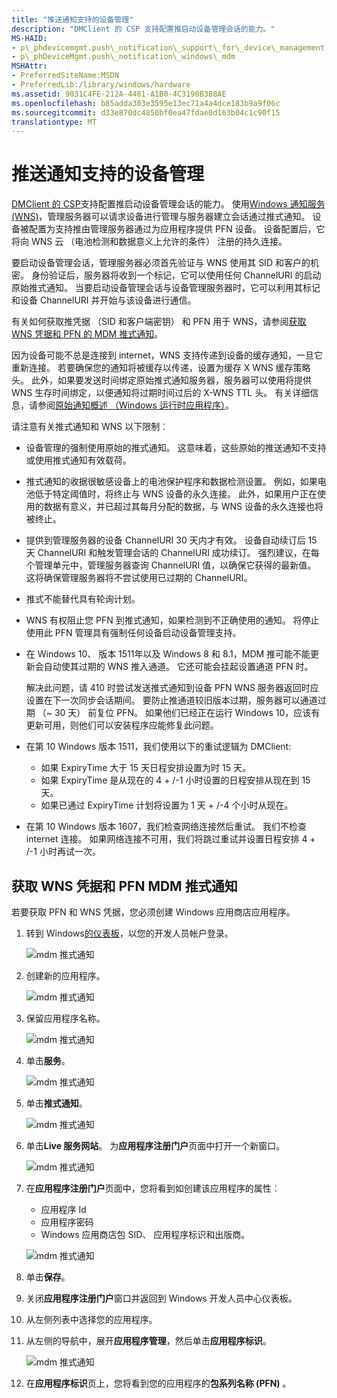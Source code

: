 ```yaml
---
title: "推送通知支持的设备管理"
description: "DMClient 的 CSP 支持配置推启动设备管理会话的能力。"
MS-HAID:
- p\_phdevicemgmt.push\_notification\_support\_for\_device\_management
- p\_phDeviceMgmt.push\_notification\_windows\_mdm
MSHAttr:
- PreferredSiteName:MSDN
- PreferredLib:/library/windows/hardware
ms.assetid: 9031C4FE-212A-4481-A1B0-4C3190B388AE
ms.openlocfilehash: b85adda303e3595e13ec71a4a4dce183b9a9f06c
ms.sourcegitcommit: d33e870dc4850bf0ea47fdae0d163b04c1c90f15
translationtype: MT
---
```

# <a name="push-notification-support-for-device-management"></a>推送通知支持的设备管理

[DMClient 的 CSP](dmclient-csp.md)支持配置推启动设备管理会话的能力。 使用[Windows 通知服务 (WNS)](http://go.microsoft.com/fwlink/p/?linkid=528800)，管理服务器可以请求设备进行管理与服务器建立会话通过推式通知。 设备被配置为支持推由管理服务器通过为应用程序提供 PFN 设备。 设备配置后，它将向 WNS 云 （电池检测和数据意义上允许的条件） 注册的持久连接。

要启动设备管理会话，管理服务器必须首先验证与 WNS 使用其 SID 和客户的机密。 身份验证后，服务器将收到一个标记，它可以使用任何 ChannelURI 的启动原始推式通知。 当要启动设备管理会话与设备管理服务器时，它可以利用其标记和设备 ChannelURI 并开始与该设备进行通信。

有关如何获取推凭据 （SID 和客户端密钥） 和 PFN 用于 WNS，请参阅[获取 WNS 凭据和 PFN 的 MDM 推式通知](#get-wns-credentials-and-pfn-for-mdm-push-notification)。

因为设备可能不总是连接到 internet，WNS 支持传递到设备的缓存通知，一旦它重新连接。 若要确保您的通知将被缓存以传递，设置为缓存 X WNS 缓存策略头。 此外，如果要发送时间绑定原始推式通知服务器，服务器可以使用将提供 WNS 生存时间绑定，以便通知将过期时间过后的 X-WNS TTL 头。 有关详细信息，请参阅[原始通知概述 （Windows 运行时应用程序）](http://go.microsoft.com/fwlink/p/?LinkId=733254)。

请注意有关推式通知和 WNS 以下限制︰

-   设备管理的强制使用原始的推式通知。 这意味着，这些原始的推送通知不支持或使用推式通知有效载荷。
-   推式通知的收据很敏感设备上的电池保护程序和数据检测设置。 例如，如果电池低于特定阈值时，将终止与 WNS 设备的永久连接。 此外，如果用户正在使用的数据有意义，并已超过其每月分配的数据，与 WNS 设备的永久连接也将被终止。
-   提供到管理服务器的设备 ChannelURI 30 天内才有效。 设备自动续订后 15 天 ChannelURI 和触发管理会话的 ChannelURI 成功续订。 强烈建议，在每个管理单元中，管理服务器查询 ChannelURI 值，以确保它获得的最新值。 这将确保管理服务器将不尝试使用已过期的 ChannelURI。
-   推式不能替代具有轮询计划。
-   WNS 有权阻止您 PFN 到推式通知，如果检测到不正确使用的通知。 将停止使用此 PFN 管理具有强制任何设备启动设备管理支持。
-   在 Windows 10、 版本 1511年以及 Windows 8 和 8.1，MDM 推可能不能更新会自动使其过期的 WNS 推入通道。 它还可能会挂起设置通道 PFN 时。

    解决此问题，请 410 时尝试发送推式通知到设备 PFN WNS 服务器返回时应设置在下一次同步会话期间。 要防止推通道较旧版本过期，服务器可以通道过期 （~ 30 天） 前复位 PFN。 如果他们已经正在运行 Windows 10，应该有更新可用，则他们可以安装程序应能修复此问题。

-   在第 10 Windows 版本 1511，我们使用以下的重试逻辑为 DMClient:
    -   如果 ExpiryTime 大于 15 天日程安排设置为时 15 天。
    -   如果 ExpiryTime 是从现在的 4 + /-1 小时设置的日程安排从现在到 15 天。
    -   如果已通过 ExpiryTime 计划将设置为 1 天 + /-4 个小时从现在。


-   在第 10 Windows 版本 1607，我们检查网络连接然后重试。 我们不检查 internet 连接。 如果网络连接不可用，我们将跳过重试并设置日程安排 4 + /-1 小时再试一次。


## <a name="get-wns-credentials-and-pfn-for-mdm-push-notification"></a>获取 WNS 凭据和 PFN MDM 推式通知

若要获取 PFN 和 WNS 凭据，您必须创建 Windows 应用商店应用程序。

1.  转到 Windows[的仪表板](https://dev.windows.com/en-US/dashboard)，以您的开发人员帐户登录。

    ![mdm 推式通知](images/push-notification1.png)
2.  创建新的应用程序。

    ![mdm 推式通知](images/push-notification2.png)
3.  保留应用程序名称。

    ![mdm 推式通知](images/push-notification3.png)
4.  单击**服务**。

    ![mdm 推式通知](images/push-notification4.png)
5.  单击**推式通知**。

    ![mdm 推式通知](images/push-notification5.png)
6.  单击**Live 服务网站**。 为**应用程序注册门户**页面中打开一个新窗口。

    ![mdm 推式通知](images/push-notification6.png)
7.  在**应用程序注册门户**页面中，您将看到如创建该应用程序的属性︰
    -   应用程序 Id
    -   应用程序密码
    -   Windows 应用商店包 SID、 应用程序标识和出版商。

    ![mdm 推式通知](images/push-notification7.png)
8.  单击**保存**。
9.  关闭**应用程序注册门户**窗口并返回到 Windows 开发人员中心仪表板。
10. 从左侧列表中选择您的应用程序。
11. 从左侧的导航中，展开**应用程序管理**，然后单击**应用程序标识**。

    ![mdm 推式通知](images/push-notification10.png)
12. 在**应用程序标识**页上，您将看到您的应用程序的**包系列名称 (PFN)** 。

 






